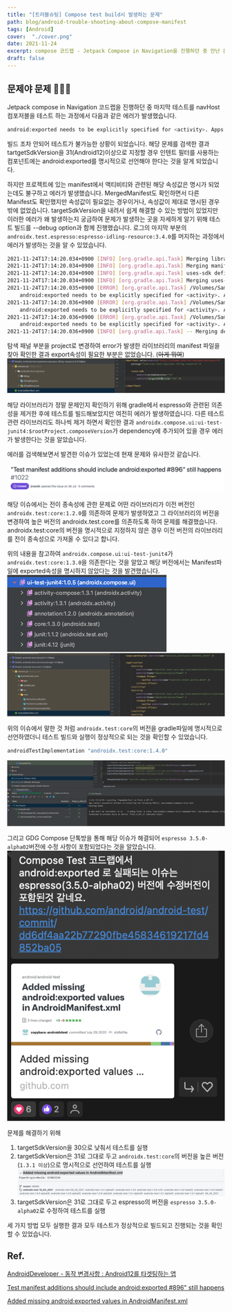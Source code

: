 ```yaml
---
title: "[트러블슈팅] Compose test build시 발생하는 문제"
path: blog/android-trouble-shooting-about-compose-manifest
tags: [Android]
cover:  "./cover.png"
date: 2021-11-24
excerpt: compose 코드랩 - Jetpack Compose in Navigation을 진행하던 중 만난 문제.
draft: false
---
```


## 문제야 문제 🤷🏻‍♀️
Jetpack compose in Navigation 코드랩을 진행하던 중 마지막 테스트를 navHost 컴포저블을 테스트 하는 과정에서 다음과 같은 에러가 발생했습니다. 

```bash
android:exported needs to be explicitly specified for <activity>. Apps targeting Android 12 and higher are required to specify an explicit value for `android:exported` when the corresponding component has an intent filter defined.
```
빌드 조차 안되어 테스트가 불가능한 상황이 되었습니다. 해당 문제를 검색한 결과 tartgetSdkVersion을 31(Android12)이상으로 지정할 경우 인텐트 필터를 사용하는 컴포넌트에는 android:exported를 명시적으로 선언해야 한다는 것을 알게 되었습니다. 

하지만 프로젝트에 있는 manifest에서 액티비티와 관련된 해당 속성값은 명시가 되었는데도 불구하고 에러가 발생했습니다. MergedManifest도 확인하면서 다른 Manifest도 확인했지만 속성값이 필요없는 경우이거나, 속성값이 제대로 명시된 경우밖에 없었습니다. targetSdkVersion을 내려서 쉽게 해결할 수 있는 방법이 있었지만 이러한 에러가 왜 발생하는지 궁금하여 문제가 발생하는 곳을 자세하게 알기 위해 테스트 빌드를 --debug option과 함께 진행했습니다. 로그의 마지막 부분의 `androidx.test.espresso:espresso-idling-resource:3.4.0`를 머지하는 과정에서 에러가 발생하는 것을 알 수 있었습니다. 

```bash
2021-11-24T17:14:20.034+0900 [INFO] [org.gradle.api.Task] Merging library manifest /Users/hyunhyejin/.gradle/caches/transforms-3/72c3b97194c483ea0420e30488b8ebd0/transformed/espresso-idling-resource-3.4.0/AndroidManifest.xml
2021-11-24T17:14:20.034+0900 [INFO] [org.gradle.api.Task] Merging manifest with lower [androidx.test.espresso:espresso-idling-resource:3.4.0] AndroidManifest.xml:17:1-24:12
2021-11-24T17:14:20.034+0900 [INFO] [org.gradle.api.Task] uses-sdk defined in both files...
2021-11-24T17:14:20.034+0900 [INFO] [org.gradle.api.Task] Merging uses-sdk with lower [androidx.test.espresso:espresso-idling-resource:3.4.0] AndroidManifest.xml:20:5-22:41
2021-11-24T17:14:20.035+0900 [ERROR] [org.gradle.api.Task] /Volumes/Samsung_T5/Android/ComposeFest2021/week 4-1-Testing in Jetpack Compose/app/build/intermediates/tmp/manifest/androidTest/debug/tempFile1ProcessTestManifest14394881649179592086.xml Error:
	android:exported needs to be explicitly specified for <activity>. Apps targeting Android 12 and higher are required to specify an explicit value for `android:exported` when the corresponding component has an intent filter defined. See https://developer.android.com/guide/topics/manifest/activity-element#exported for details.
2021-11-24T17:14:20.036+0900 [ERROR] [org.gradle.api.Task] /Volumes/Samsung_T5/Android/ComposeFest2021/week 4-1-Testing in Jetpack Compose/app/build/intermediates/tmp/manifest/androidTest/debug/tempFile1ProcessTestManifest14394881649179592086.xml Error:
	android:exported needs to be explicitly specified for <activity>. Apps targeting Android 12 and higher are required to specify an explicit value for `android:exported` when the corresponding component has an intent filter defined. See https://developer.android.com/guide/topics/manifest/activity-element#exported for details.
2021-11-24T17:14:20.036+0900 [ERROR] [org.gradle.api.Task] /Volumes/Samsung_T5/Android/ComposeFest2021/week 4-1-Testing in Jetpack Compose/app/build/intermediates/tmp/manifest/androidTest/debug/tempFile1ProcessTestManifest14394881649179592086.xml Error:
	android:exported needs to be explicitly specified for <activity>. Apps targeting Android 12 and higher are required to specify an explicit value for `android:exported` when the corresponding component has an intent filter defined. See https://developer.android.com/guide/topics/manifest/activity-element#exported for details.
2021-11-24T17:14:20.036+0900 [INFO] [org.gradle.api.Task] -- Merging decision tree log ---
```

탐색 패널 부분을 project로 변경하여 error가 발생한 라이브러리의 manifest 파일을 찾아 확인한 결과 export속성이 필요한 부분은 없었습니다. (~~아게 뭐여~~)
![](espresso-manifest.png)

해당 라이브러리가 정말 문제인지 확인하기 위해 gradle에서 espresso와 관련된 의존성을 제거한 후에 테스트를 빌드해보았지만 여전히 에러가 발생하였습니다. 다른 테스트 관련 라이브러리도 하나씩 제거 하면서 확인한 결과 `androidx.compose.ui:ui-test-junit4:$rootProject.composeVersion`가 dependency에 추가되어 있을 경우 에러가 발생한다는 것을 알았습니다. 

에러를 검색해보면서 발견한 이슈가 있었는데 현재 문제와 유사한것 같습니다. 

![](./same-issue.png)
[](https://github.com/android/android-test/issues/1022) 

해당 이슈에서는 전이 종속성에 관한 문제로 어떤 라이브러리가 이전 버전인 `androidx.test:core:1.2.0`를 의존하여 문제가 발생하였고 그 라이브러리의 버전을 변경하여 높은 버전의 androidx.test.core를 의존하도록 하여 문제를 해결했습니다. androidx.test:core의 버전을 명시적으로 지정하지 않은 경우 이전 버전의 라이브러리를 전이 종속성으로 가져올 수 있다고 합니다. 

위의 내용을 참고하여 `androidx.compose.ui:ui-test-junit4`가 `androidx.test:core:1.3.0`을 의존한다는 것을 알았고 해당 버전에서는 Manifest파일에 exported속성을 명시하지 않았다는 것을 발견했습니다. 
![](./ui-test-junit-dependeces.png)
![](./test-core-manifest.png)

위의 이슈에서 말한 것 처럼 `androidx.test:core`의 버전을 gradle파일에 명시적으로 선언하였더니 테스트 빌드와 실행이 정상적으로 되는 것을 확인할 수 있었습니다.
```gradle
androidTestImplementation "androidx.test:core:1.4.0"
```
![](./solve-problem.png)

그리고 GDG Compose 단톡방을 통해 해당 이슈가 해결되어 `espresso 3.5.0-alpha02`버전에 수정 사항이 포함되었다는 것을 알았습니다. 
![](./katalk.png)

문제를 해결하기 위해 

1. targetSdkVersion을 30으로 낮춰서 테스트를 실행 
2. targetSdkVersion은 31로 그대로 두고 `androidx.test:core`의 버전을 높은 버전(`1.3.1 이상`)으로 명시적으로 선언하여 테스트를 실행
![](./branches.png)
3. targetSdkVersion은 31로 그대로 두고 espresso의 버전을 `espresso 3.5.0-alpha02`로 수정하여 테스트를 실행
   
세 가지 방법 모두 실행한 결과 모두 테스트가 정상적으로 빌드되고 진행되는 것을 확인할 수 있었습니다. 


## Ref.
[AndroidDeveloper - 동작 변경사항 : Android12를 타겟팅하는 앱](https://developer.android.com/about/versions/12/behavior-changes-12?hl=ko#exported)

[Test manifest additions should include android:exported #896" still happens](https://github.com/android/android-test/issues/1022)

[Added missing android:exported values in AndroidManifest.xml](https://github.com/android/android-test/commit/dd6df4aa22b77290fbe45834619217fd4852ba05)


